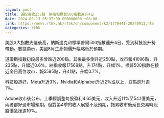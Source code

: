 ```yaml
---
layout: post
title: 道指高收235點　納指和標普500指數連升4日
date: 2024-09-13 05:37:00.000000000 +08:00
link: https://news.rthk.hk/rthk/ch/component/k2/1770441-20240913.htm
categories: rthk
---
```


美股3大指數先低後高，納斯達克和標準普爾500指數連升4日，受到科技股升勢帶動。數據顯示，美國8月生產物價升幅略低於預期。

道瓊斯指數初段最多曾跌近200點，其後最多倒升近250點，收市報41096點，升235點，升幅近0.6%。納指收報17569點，升174點，升幅1%。標普500指數在接近全日高位收市，報5595點，升41點，升幅0.7%。

科技股造好，Meta升近3%，Nvidia和Alphabet升近2%或以上，亞馬遜升逾1%。

Adobe收市後公布，上季經調整每股盈利4.65美元，收入升近11%至54.1億美元，兩者都好過市場預期。但對第4季的收入展望不及預期，拖累收市後延長交易時段股價急挫逾10%。

